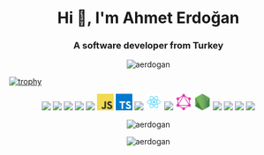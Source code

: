 <h1 align="center">Hi 👋, I'm Ahmet Erdoğan</h1>
<h3 align="center">A software developer from Turkey</h3>

<p align="center">
    <img src="https://github-profile-trophy.vercel.app/?username=aerdogan&theme=onedark&rank=SECRET,SSS,SS,S,AAA,AA,A,B&column=3&margin-w=20&margin-h=20" alt="aerdogan" />
</p>

[![trophy](https://github-profile-trophy.vercel.app/?username=aerdogan&theme=onedark)](https://github.com/ryo-ma/github-profile-trophy)

<p align="center">   
    <code><img height="30" src="https://user-images.githubusercontent.com/193318/115978227-9a6d7f00-a586-11eb-9f74-eccd5de70f1f.png"></code>
    <code><img height="30" src="https://user-images.githubusercontent.com/193318/115978347-47e09280-a587-11eb-9000-60f6f2a84928.png"></code>
    <code><img height="30" src="https://user-images.githubusercontent.com/193318/115978543-bffb8800-a588-11eb-8ebd-f06e4a188793.png"></code>
    <code><img height="30" src="https://user-images.githubusercontent.com/193318/115978414-d48b5080-a587-11eb-9b3d-1b1c47536760.png"></code>
    <code><img height="30" src="https://user-images.githubusercontent.com/193318/115978470-3d72c880-a588-11eb-8a91-7c71411c2f9a.png"></code>
    <code><img height="30" src="https://raw.githubusercontent.com/github/explore/80688e429a7d4ef2fca1e82350fe8e3517d3494d/topics/javascript/javascript.png"></code>
    <code><img height="30" src="https://raw.githubusercontent.com/github/explore/80688e429a7d4ef2fca1e82350fe8e3517d3494d/topics/typescript/typescript.png"></code>
    <code><img height="30" src="https://user-images.githubusercontent.com/193318/115977656-87f14680-a582-11eb-802d-78cc4ac1c93d.png"></code>
    <code><img height="30" src="https://raw.githubusercontent.com/github/explore/80688e429a7d4ef2fca1e82350fe8e3517d3494d/topics/react/react.png"></code>
    <code><img height="30" src="https://user-images.githubusercontent.com/193318/115978599-3304fe80-a589-11eb-9146-5cd692f96197.png"></code>
    <code><img height="30" src="https://raw.githubusercontent.com/github/explore/5c058a388828bb5fde0bcafd4bc867b5bb3f26f3/topics/graphql/graphql.png"></code>
    <code><img height="30" src="https://raw.githubusercontent.com/github/explore/80688e429a7d4ef2fca1e82350fe8e3517d3494d/topics/nodejs/nodejs.png"></code>
    <code><img height="30" src="https://user-images.githubusercontent.com/193318/115992594-28715600-a5d7-11eb-88d0-9e4cf085ebae.png"></code>
    <code><img height="30" src="https://user-images.githubusercontent.com/193318/115978662-b58dbe00-a589-11eb-8cdc-ae3f85868d6b.png"></code>
    <code><img height="30" src="https://user-images.githubusercontent.com/193318/115991501-56539c00-a5d1-11eb-8d16-39f0ca220135.png"></code>
    <code><img height="30" src="https://user-images.githubusercontent.com/193318/115991453-1f7d8600-a5d1-11eb-8325-df28319ac897.png"></code>
</p>

<p align="center">
  <img src="https://komarev.com/ghpvc/?username=aerdogan&label=Profile%20views&color=0e75b6&style=onedark" alt="aerdogan" />
</p>

<p align="center">
  <img src="https://github-readme-stats.vercel.app/api/top-langs?username=aerdogan&show_icons=true&locale=en&layout=compact" alt="aerdogan" /> 
</p>




